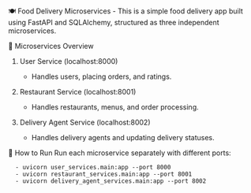 🍽️ Food Delivery Microservices
      - This is a simple food delivery app built using FastAPI and SQLAlchemy, structured as three independent microservices.

🔧 Microservices Overview
1. User Service (localhost:8000)
      - Handles users, placing orders, and ratings.

2. Restaurant Service (localhost:8001)
      - Handles restaurants, menus, and order processing.

3. Delivery Agent Service (localhost:8002)
      - Handles delivery agents and updating delivery statuses.

🚀 How to Run
Run each microservice separately with different ports:

      - uvicorn user_services.main:app --port 8000
      - uvicorn restaurant_services.main:app --port 8001
      - uvicorn delivery_agent_services.main:app --port 8002
